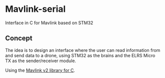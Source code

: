 # Mavlink-serial
Interface in C for Mavlink based on STM32


## Concept
The idea is to design an interface where the user can read information from and send data to a drone, using STM32 as the brains and the ELRS Micro TX as the sender/receiver module.

Using the [Mavlink v2 library for C](https://mavlink.io/en/mavgen_c/).



